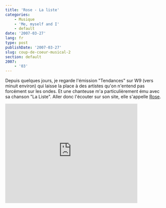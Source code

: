 ```yaml
---
title: 'Rose - La liste'
categories:
    - Musique
    - 'Me, myself and I'
    - default
date: '2007-03-27'
lang: fr
type: post
publishDate: '2007-03-27'
slug: coup-de-coeur-musical-2
section: default
2007:
    - '03'
---
```


Depuis quelques jours, je regarde l'émission "Tendances" sur W9 (vers minuit environ) qui laisse la place à des artistes qu'on n'entend pas forcément sur les ondes. Et une chanteuse m'a particulièrement ému avec sa chanson "La Liste". Aller donc l'écouter sur son site, elle s'appelle [Rose](http://www.rose-lesite.fr/).

<!--more-->

<div class="videoWrapper">
  <iframe width="420" height="315" src="https://www.youtube.com/embed/sD33vZsClgs" frameborder="0" allowfullscreen></iframe>
</div>
